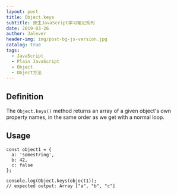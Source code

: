 ```yaml
---
layout: post
title: Object.keys
subtitle: 原生JavaScript学习笔记系列
date: 2019-03-26
author: Jalever
header-img: img/post-bg-js-version.jpg
catalog: true
tags:
  - JavaScript
  - Plain JavaScript
  - Object
  - Object方法
---
```


## Definition
The `Object.keys()` method returns an array of a given object's own property names, in the same order as we get with a normal loop.

## Usage
```
const object1 = {
  a: 'somestring',
  b: 42,
  c: false
};

console.log(Object.keys(object1));
// expected output: Array ["a", "b", "c"]
```